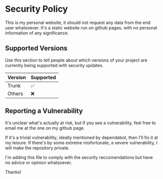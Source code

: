 # Security Policy

This is my personal website, it should not request any data from the end user whatsoever. 
It's a static website run on github pages, with no personal information of any significance. 

## Supported Versions

Use this section to tell people about which versions of your project are
currently being supported with security updates.

| Version | Supported          |
| ------- | ------------------ |
| Trunk   | :white_check_mark: |
| Others  | :x:                |

## Reporting a Vulnerability

It's unclear what's actually at risk, but if you see a vulnerability, feel free to email me at the one on my github page. 

If it's a trivial vulnerability, ideally mentioned by dependabot, then I'll fix it at my leisure. If there's by some extreme misfortunate, 
a severe vulnerability, I will make the repository private. 

I'm adding this file to comply with the security reccomendations but have no advice or opinion whatsoever. 

Thanks!
